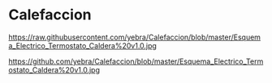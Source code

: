 # Calefaccion

https://raw.githubusercontent.com/yebra/Calefaccion/blob/master/Esquema_Electrico_Termostato_Caldera%20v1.0.jpg

https://github.com/yebra/Calefaccion/blob/master/Esquema_Electrico_Termostato_Caldera%20v1.0.jpg
